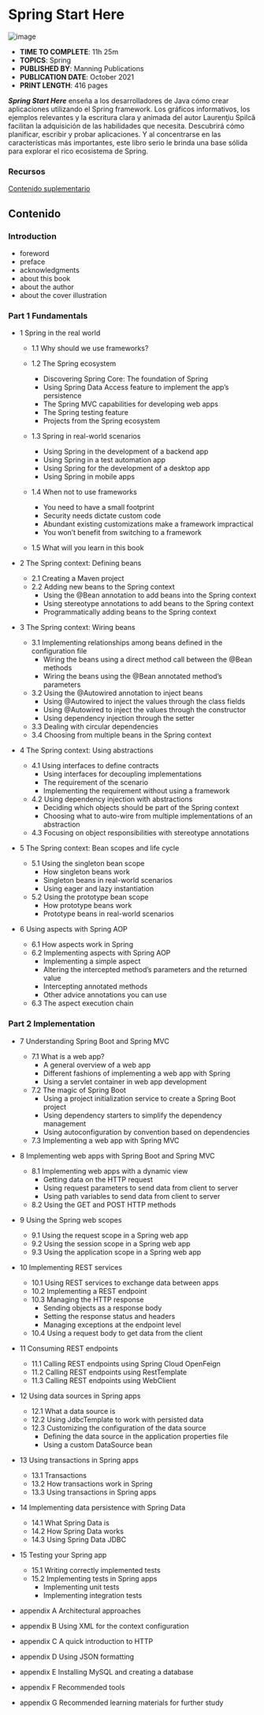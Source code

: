 # Spring Start Here

![image](https://user-images.githubusercontent.com/23094588/211873351-3e3f134a-9b48-45f6-b9ce-93568d288707.png)

* **TIME TO COMPLETE**: 11h 25m
* **TOPICS**: Spring
* **PUBLISHED BY**: Manning Publications
* **PUBLICATION DATE**: October 2021
* **PRINT LENGTH**: 416 pages

***Spring Start Here*** enseña a los desarrolladores de Java cómo crear aplicaciones utilizando el Spring framework. Los gráficos informativos, los ejemplos relevantes y la escritura clara y animada del autor Laurenţiu Spilcă facilitan la adquisición de las habilidades que necesita. Descubrirá cómo planificar, escribir y probar aplicaciones. Y al concentrarse en las características más importantes, este libro serio le brinda una base sólida para explorar el rico ecosistema de Spring.


### Recursos

[Contenido suplementario](https://www.manning.com/books/spring-start-here)

## Contenido

### Introduction

* foreword
* preface
* acknowledgments
* about this book
* about the author
* about the cover illustration

### Part 1 Fundamentals

* 1 Spring in the real world
   * 1.1 Why should we use frameworks?
   * 1.2 The Spring ecosystem
      * Discovering Spring Core: The foundation of Spring
      * Using Spring Data Access feature to implement the app’s persistence
      * The Spring MVC capabilities for developing web apps
      * The Spring testing feature
      * Projects from the Spring ecosystem

   * 1.3 Spring in real-world scenarios
      * Using Spring in the development of a backend app
      * Using Spring in a test automation app
      * Using Spring for the development of a desktop app
      * Using Spring in mobile apps
   * 1.4 When not to use frameworks
      * You need to have a small footprint
      * Security needs dictate custom code
      * Abundant existing customizations make a framework impractical
      * You won’t benefit from switching to a framework
   * 1.5 What will you learn in this book

* 2 The Spring context: Defining beans
   * 2.1 Creating a Maven project
   * 2.2 Adding new beans to the Spring context
      * Using the @Bean annotation to add beans into the Spring context
      * Using stereotype annotations to add beans to the Spring context
      * Programmatically adding beans to the Spring context

* 3 The Spring context: Wiring beans
   * 3.1 Implementing relationships among beans defined in the configuration file
      * Wiring the beans using a direct method call between the @Bean methods
      * Wiring the beans using the @Bean annotated method’s parameters
   * 3.2 Using the @Autowired annotation to inject beans
      * Using @Autowired to inject the values through the class fields
      * Using @Autowired to inject the values through the constructor
      * Using dependency injection through the setter
   * 3.3 Dealing with circular dependencies
   * 3.4 Choosing from multiple beans in the Spring context

* 4 The Spring context: Using abstractions
   * 4.1 Using interfaces to define contracts
      * Using interfaces for decoupling implementations
      * The requirement of the scenario      
      * Implementing the requirement without using a framework
   * 4.2 Using dependency injection with abstractions
      * Deciding which objects should be part of the Spring context
      * Choosing what to auto-wire from multiple implementations of an abstraction
   * 4.3 Focusing on object responsibilities with stereotype annotations

* 5 The Spring context: Bean scopes and life cycle
   * 5.1 Using the singleton bean scope
      * How singleton beans work
      * Singleton beans in real-world scenarios
      * Using eager and lazy instantiation
   * 5.2 Using the prototype bean scope
      * How prototype beans work
      * Prototype beans in real-world scenarios
      
* 6 Using aspects with Spring AOP
   * 6.1 How aspects work in Spring
   * 6.2 Implementing aspects with Spring AOP
      * Implementing a simple aspect
      * Altering the intercepted method’s parameters and the returned value
      * Intercepting annotated methods
      * Other advice annotations you can use
   * 6.3 The aspect execution chain

### Part 2 Implementation

* 7 Understanding Spring Boot and Spring MVC
   * 7.1 What is a web app?
      * A general overview of a web app
      * Different fashions of implementing a web app with Spring
      * Using a servlet container in web app development
   * 7.2 The magic of Spring Boot
      * Using a project initialization service to create a Spring Boot project
      * Using dependency starters to simplify the dependency management
      * Using autoconfiguration by convention based on dependencies
   * 7.3 Implementing a web app with Spring MVC

* 8 Implementing web apps with Spring Boot and Spring MVC
   * 8.1 Implementing web apps with a dynamic view
      * Getting data on the HTTP request
      * Using request parameters to send data from client to server
      * Using path variables to send data from client to server
   * 8.2 Using the GET and POST HTTP methods

* 9 Using the Spring web scopes
   * 9.1 Using the request scope in a Spring web app
   * 9.2 Using the session scope in a Spring web app
   * 9.3 Using the application scope in a Spring web app

* 10 Implementing REST services
   * 10.1 Using REST services to exchange data between apps
   * 10.2 Implementing a REST endpoint
   * 10.3 Managing the HTTP response
      * Sending objects as a response body
      * Setting the response status and headers
      * Managing exceptions at the endpoint level
   * 10.4 Using a request body to get data from the client

* 11 Consuming REST endpoints
   * 11.1 Calling REST endpoints using Spring Cloud OpenFeign
   * 11.2 Calling REST endpoints using RestTemplate
   * 11.3 Calling REST endpoints using WebClient

* 12 Using data sources in Spring apps
   * 12.1 What a data source is
   * 12.2 Using JdbcTemplate to work with persisted data
   * 12.3 Customizing the configuration of the data source
      * Defining the data source in the application properties file
      * Using a custom DataSource bean

* 13 Using transactions in Spring apps
   * 13.1 Transactions
   * 13.2 How transactions work in Spring
   * 13.3 Using transactions in Spring apps

* 14 Implementing data persistence with Spring Data
   * 14.1 What Spring Data is
   * 14.2 How Spring Data works
   * 14.3 Using Spring Data JDBC

* 15 Testing your Spring app
   * 15.1 Writing correctly implemented tests
   * 15.2 Implementing tests in Spring apps
      * Implementing unit tests
      * Implementing integration tests

* appendix A Architectural approaches
* appendix B Using XML for the context configuration
* appendix C A quick introduction to HTTP
* appendix D Using JSON formatting
* appendix E Installing MySQL and creating a database
* appendix F Recommended tools
* appendix G Recommended learning materials for further study


